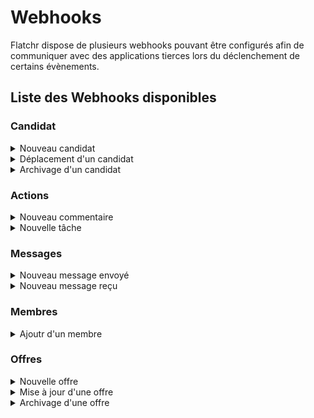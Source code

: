 # Webhooks

Flatchr dispose de plusieurs webhooks pouvant être configurés afin de communiquer avec des applications tierces lors du déclenchement de certains évènements.

## Liste des Webhooks disponibles
### Candidat
<details>
  <summary> Nouveau candidat </summary>
    This is the detailed content
</details>
<details>
  <summary> Déplacement d'un candidat </summary>
    This is the detailed content
</details>
<details>
  <summary> Archivage d'un candidat </summary>
    This is the detailed content
</details>

### Actions 
<details>
  <summary> Nouveau commentaire </summary>
    This is the detailed content
</details>
<details>
  <summary> Nouvelle tâche  </summary>
    This is the detailed content
</details>

### Messages
<details>
  <summary> Nouveau message envoyé </summary>
    This is the detailed content
</details>
<details>
  <summary> Nouveau message reçu </summary>
    This is the detailed content
</details>

### Membres
<details>
  <summary> Ajoutr d'un membre </summary>
    This is the detailed content
</details>

### Offres
<details>
  <summary> Nouvelle offre </summary>
    This is the detailed content
</details>
<details>
  <summary> Mise à jour d'une offre </summary>
    This is the detailed content
</details>
<details>
  <summary> Archivage d'une offre </summary>
    This is the detailed content
</details>

